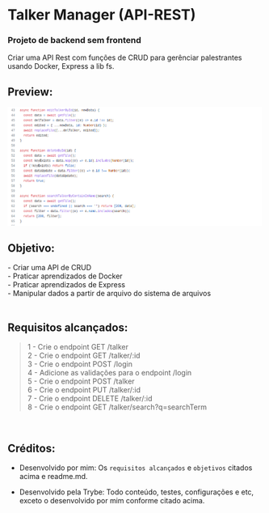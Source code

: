 # Talker Manager (API-REST)

### Projeto de backend sem frontend

Criar uma API Rest com funções de CRUD para gerênciar palestrantes usando Docker, Express a lib fs.
## Preview:

 <img src="images/preview.png" width="900px" >

## Objetivo:
<section>
- Criar uma API de CRUD
</br> - Praticar aprendizados de Docker
</br> - Praticar aprendizados de Express
</br> - Manipular dados a partir de arquivo do sistema de arquivos

</section>

</br>

## Requisitos alcançados:

>1 - Crie o endpoint GET /talker
</br> 2 - Crie o endpoint GET /talker/:id
</br> 3 - Crie o endpoint POST /login
</br> 4 - Adicione as validações para o endpoint /login
</br> 5 - Crie o endpoint POST /talker
</br> 6 - Crie o endpoint PUT /talker/:id
</br> 7 - Crie o endpoint DELETE /talker/:id
</br> 8 - Crie o endpoint GET /talker/search?q=searchTerm


</br>

## Créditos:

- Desenvolvido por mim: Os `requisitos alcançados` e `objetivos` citados acima e readme.md.

- Desenvolvido pela Trybe: Todo conteúdo, testes, configurações e etc, exceto o desenvolvido por mim conforme citado acima.


